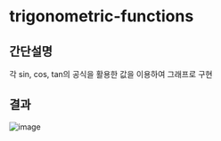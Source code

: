 # trigonometric-functions

## 간단설명
각 sin, cos, tan의 공식을 활용한 값을 이용하여 그래프로 구현

## 결과
![image](https://user-images.githubusercontent.com/59524278/176929704-21606746-2720-4a72-8248-84b2623875e1.png)
